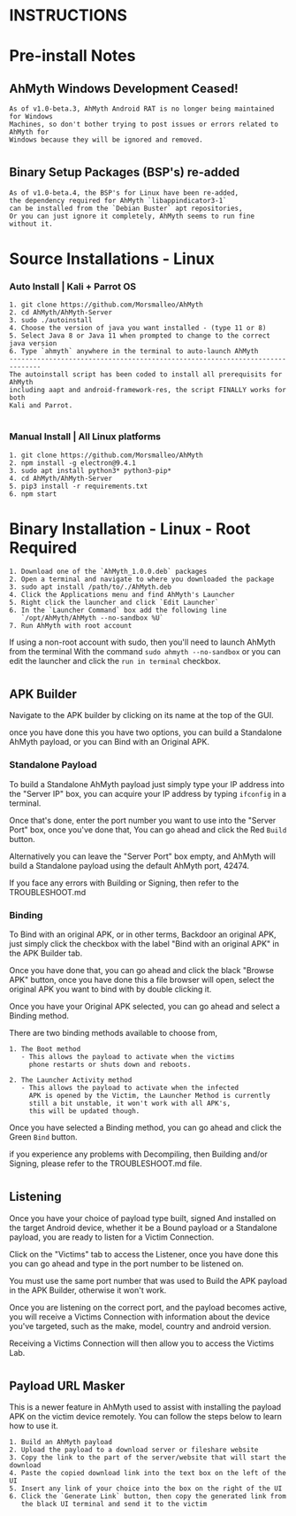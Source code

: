 # INSTRUCTIONS
#
# Pre-install Notes
## AhMyth Windows Development Ceased!
    As of v1.0-beta.3, AhMyth Android RAT is no longer being maintained for Windows 
    Machines, so don't bother trying to post issues or errors related to AhMyth for 
    Windows because they will be ignored and removed.
    
#
## Binary Setup Packages (BSP's) re-added
    As of v1.0-beta.4, the BSP's for Linux have been re-added,
    the dependency required for AhMyth `libappindicator3-1` 
    can be installed from the `Debian Buster` apt repositories, 
    Or you can just ignore it completely, AhMyth seems to run fine
    without it.
    
#
#
# Source Installations - Linux
### Auto Install | Kali + Parrot OS
    1. git clone https://github.com/Morsmalleo/AhMyth    
    2. cd AhMyth/AhMyth-Server
    3. sudo ./autoinstall
    4. Choose the version of java you want installed - (type 11 or 8)
    5. Select Java 8 or Java 11 when prompted to change to the correct java version  
    6. Type `ahmyth` anywhere in the terminal to auto-launch AhMyth
    ------------------------------------------------------------------------------
    The autoinstall script has been coded to install all prerequisits for AhMyth
    including aapt and android-framework-res, the script FINALLY works for both
    Kali and Parrot.
#
### Manual Install | All Linux platforms
    1. git clone https://github.com/Morsmalleo/AhMyth
    2. npm install -g electron@9.4.1
    3. sudo apt install python3* python3-pip*
    4. cd AhMyth/AhMyth-Server
    5. pip3 install -r requirements.txt
    6. npm start    
#
# Binary Installation - Linux - Root Required
    1. Download one of the `AhMyth_1.0.0.deb` packages
    2. Open a terminal and navigate to where you downloaded the package
    3. sudo apt install /path/to/./AhMyth.deb
    4. Click the Applications menu and find AhMyth's Launcher
    5. Right click the launcher and click `Edit Launcher`
    6. In the `Launcher Command` box add the following line
       `/opt/AhMyth/AhMyth --no-sandbox %U`
    7. Run AhMyth with root account

If using a non-root account with sudo, then you'll need to launch AhMyth
from the terminal With the command `sudo ahmyth --no-sandbox` 
or you can edit the launcher and click the `run in terminal` checkbox.
#
## APK Builder
Navigate to the APK builder by clicking on its 
name at the top of the GUI.

once you have done this you have two options,
you can build a Standalone AhMyth payload, or
you can Bind with an Original APK.

### Standalone Payload 
To build a Standalone AhMyth payload just simply
type your IP address into the "Server IP" box, you 
can acquire your IP address by typing `ifconfig` 
in a terminal. 

Once that's done, enter the port number you want to use
into the "Server Port" box, once you've done that,
You can go ahead and click the Red `Build` button. 

Alternatively you can leave the "Server Port" box empty, 
and AhMyth will build a Standalone payload using the default AhMyth 
port, 42474. 

If you face any errors with Building 
or Signing, then refer to the TROUBLESHOOT.md

### Binding
To Bind with an original APK, or in other terms,
Backdoor an original APK, just simply click the 
checkbox with the label "Bind with an original APK"
in the APK Builder tab.

Once you have done that, you can go ahead and click
the black "Browse APK" button, once you have done this
a file browser will open, select the original APK
you want to bind with by double clicking it.

Once you have your Original APK selected, you can go 
ahead and select a Binding method. 

There are two binding methods available to choose from, 

    1. The Boot method 
       - This allows the payload to activate when the victims 
         phone restarts or shuts down and reboots. 

    2. The Launcher Activity method
       - This allows the payload to activate when the infected 
         APK is opened by the Victim, the Launcher Method is currently 
         still a bit unstable, it won't work with all APK's, 
         this will be updated though.

Once you have selected a Binding method, you can
go ahead and click the Green `Bind` button.

if you experience any problems with Decompiling, then
Building and/or Signing, please refer to the TROUBLESHOOT.md file.
#
## Listening
Once you have your choice of payload type built, signed
And installed on the target Android device, whether it
be a Bound payload or a Standalone payload, you are ready
to listen for a Victim Connection.

Click on the "Victims" tab to access the Listener,
once you have done this you can go ahead and type in
the port number to be listened on. 

You must use the same port number that was used to Build 
the APK payload in the APK Builder, otherwise it won't work.

Once you are listening on the correct port, and the 
payload becomes active, you will receive a Victims Connection
with information about the device you've targeted, such
as the make, model, country and android version.

Receiving a Victims Connection will then allow you 
to access the Victims Lab.
#
## Payload URL Masker
This is a newer feature in AhMyth used to assist with installing
the payload APK on the victim device remotely. You can 
follow the steps below to learn how to use it.
      
    1. Build an AhMyth payload
    2. Upload the payload to a download server or fileshare website
    3. Copy the link to the part of the server/website that will start the download
    4. Paste the copied download link into the text box on the left of the UI
    5. Insert any link of your choice into the box on the right of the UI
    6. Click the `Generate Link` button, then copy the generated link from 
       the black UI terminal and send it to the victim

